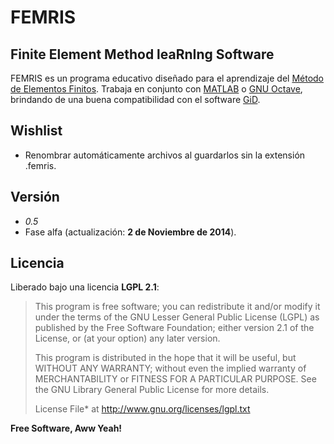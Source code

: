 FEMRIS
======

Finite Element Method leaRnIng Software
---------------------------------------

FEMRIS es un programa educativo diseñado para el aprendizaje del [Método de Elementos Finitos]. Trabaja en conjunto con [MATLAB] o [GNU Octave], brindando de una buena compatibilidad con el software [GiD].

Wishlist
----
+ Renombrar automáticamente archivos al guardarlos sin la extensión .femris.

Versión
----
+ *0.5*
 + Fase alfa (actualización: **2 de Noviembre de 2014**).

Licencia
----

Liberado bajo una licencia **LGPL 2.1**: 

> This program is free software; you can redistribute it
> and/or modify it under the terms of the GNU Lesser General
> Public License (LGPL) as published by the Free Software
> Foundation; either version 2.1 of the License, or (at your
> option) any later version.
>
> This program is distributed in the hope that it will be
> useful, but WITHOUT ANY WARRANTY; without even the implied
> warranty of MERCHANTABILITY or FITNESS FOR A PARTICULAR
> PURPOSE. See the GNU Library General Public License for
> more details.
>
> License File* at http://www.gnu.org/licenses/lgpl.txt

**Free Software, Aww Yeah!**

[Método de Elementos Finitos]:http://es.wikipedia.org/wiki/M%C3%A9todo_de_los_elementos_finitos
[MATLAB]:http://www.mathworks.com/products/matlab/
[GNU Octave]:https://www.gnu.org/software/octave/
[GiD]:http://www.gidhome.com/
